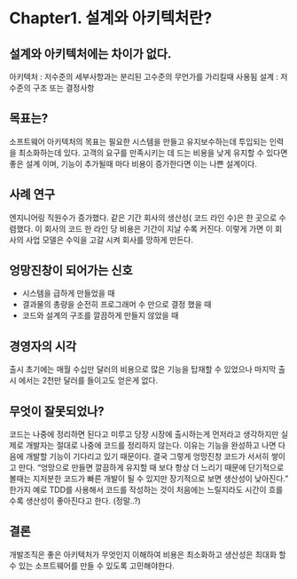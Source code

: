 
# Chapter1. 설계와 아키텍처란?

## 설계와 아키텍처에는 차이가 없다.
아키텍처 : 저수준의 세부사항과는 분리된 고수준의 무언가를 가리킬때 사용됨
설계 : 저수준의 구조 또는 결정사항

## 목표는?
소프트웨어 아키텍처의 목표는 필요한 시스템을 만들고 유지보수하는데 투입되는 인력을 최소화하는데 있다.
고객의 요구를 만족시키는 데 드는 비용을 낮게 유지할 수 있다면 좋은 설계 이며, 기능이 추가될때 마다 비용이 증가한다면 이는 나쁜 설계이다.

## 사례 연구
엔지니어링 직원수가 증가했다.
같은 기간 회사의 생산성( 코드 라인 수)은 한 곳으로 수렴했다.
이 회사의 코드 한 라인 당 비용은 기간이 지날 수록 커진다. 
이렇게 가면 이 회사의 사업 모델은 수익을 고갈 시켜 회사를 망하게 만든다.

## 엉망진창이 되어가는 신호
- 시스템을 급하게 만들었을 때
- 결과물의 총량을 순전히 프로그래머 수 만으로 결정 했을 때
- 코드와 설계의 구조를 깔끔하게 만들지 않았을 때

## 경영자의 시각
출시 초기에는 매월 수십만 달러의 비용으로 많은 기능을 탑재할 수 있었으나 마지막 출시 에서는 2천만 달러를 들이고도 얻은게 없다.

## 무엇이 잘못되었나?
코드는 나중에 정리하면 된다고 미루고 당장 시장에 출시하는게 먼저라고 생각하지만 실제로 개발자는 절대로 나중에 코드를 정리하지 않는다. 이유는 기능을 완성하고 나면 다음에 개발할 기능이 기다리고 있기 때문이다. 결국 그렇게 엉망진창 코드가 서서히 쌓이고 만다.
“엉망으로 만들면 깔끔하게 유지할 때 보다 항상 더 느리기 때문에 단기적으로 볼때는 지저분한 코드가 빠른 개발이 될 수 있지만 장기적으로 보면 생산성이 낮아진다.”
한가지 예로 TDD를 사용해서 코드를 작성하는 것이 처음에는 느릴지라도 시간이 흐를 수록 생산성이 좋아진다고 한다. (정말..?)

## 결론
개발조직은 좋은 아키텍처가 무엇인지 이해하여 비용은 최소화하고 생산성은 최대화 할 수 있는 소프트웨어를 만들 수 있도록 고민해야한다.

